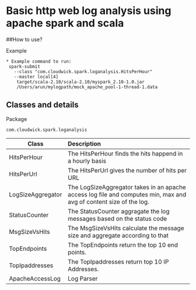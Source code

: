# Basic http web log analysis using apache spark and scala

##How to use?

Example

```
* Example command to run:
 spark-submit
   --class "com.cloudwick.spark.loganalysis.HitsPerHour"
   --master local[4]
    target/scala-2.10/scala-2.10/myspark_2.10-1.0.jar
    /Users/arun/mylogpath/mock_apache_pool-1-thread-1.data

```
## Classes and details

Package 

```
com.cloudwick.spark.loganalysis

```
| Class        | Description        
| ------------- |:-------------| 
| HitsPerHour | The HitsPerHour finds the hits happend in a hourly basis     | 
| HitsPerUrl | The HitsPerUrl gives the number of hits per URL     | 
| LogSizeAggregator  | The LogSizeAggregator takes in an apache access log file and computes min, max and avg of content size of the log.    | 
| StatusCounter | The StatusCounter aggragate the log messages based on the status code    | 
| MsgSizeVsHits | The MsgSizeVsHits calculate the message size and aggregate according to that     | 
| TopEndpoints | The TopEndpoints return the top 10 end points.  | 
| TopIpaddresses | The TopIpaddresses return top 10 IP Addresses.  | 
|ApacheAccessLog | Log Parser|



